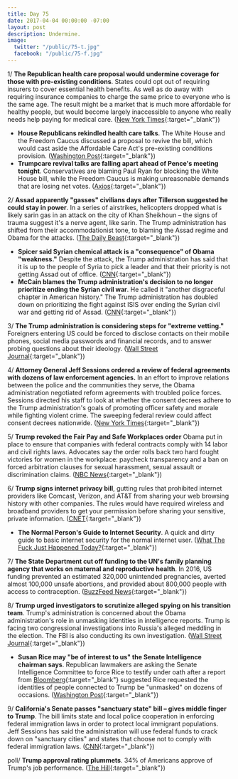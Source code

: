 ```yaml
---
title: Day 75
date: 2017-04-04 00:00:00 -07:00
layout: post
description: Undermine.
image:
  twitter: "/public/75-t.jpg"
  facebook: "/public/75-f.jpg"
---
```


1/ **The Republican health care proposal would undermine coverage for those with pre-existing conditions**. States could opt out of requiring insurers to cover essential health benefits. As well as do away with requiring insurance companies to charge the same price to everyone who is the same age. The result might be a market that is much more affordable for healthy people, but would become largely inaccessible to anyone who really needs help paying for medical care. ([New York Times](https://www.nytimes.com/2017/04/04/upshot/freedom-caucus-health-care-pre-existing-conditions.html){:target="_blank"})

* **House Republicans rekindled health care talks**. The White House and the Freedom Caucus discussed a proposal to revive the bill, which would cast aside the Affordable Care Act's pre-existing conditions provision. ([Washington Post](https://www.washingtonpost.com/powerpost/with-help-from-pence-house-republicans-suddenly-rekindle-health-care-talks/2017/04/04/91cf1c74-192f-11e7-855e-4824bbb5d748_story.html){:target="_blank"})
* **Trumpcare revival talks are falling apart ahead of Pence's meeting tonight**. Conservatives are blaming Paul Ryan for blocking the White House bill, while the Freedom Caucus is making unreasonable demands that are losing net votes. ([Axios](https://www.axios.com/trumpcare-revival-talks-falling-apart-ahead-of-pence-meeting-2344729578.html){:target="_blank"})

2/ **Assad apparently "gasses" civilians days after Tillerson suggested he could stay in power**. In a series of airstrikes, helicopters dropped what is likely sarin gas in an attack on the city of Khan Sheikhoun – the signs of trauma suggest it's a nerve agent, like sarin. The Trump administration has shifted from their accommodationist tone, to blaming the Assad regime and Obama for the attacks. ([The Daily Beast](http://www.thedailybeast.com/articles/2017/04/04/days-after-tillerson-mouths-russian-line-on-syria-assad-uses-gas.html){:target="_blank"})

* **Spicer said Syrian chemical attack is a "consequence" of Obama "weakness."** Despite the attack, the Trump administration has said that it is up to the people of Syria to pick a leader and that their priority is not getting Assad out of office. ([CNN](http://www.cnn.com/2017/04/04/politics/syria-chemical-attack-donald-trump-obama/){:target="_blank"})
* **McCain blames the Trump administration's decision to no longer prioritize ending the Syrian civil war**. He called it "another disgraceful chapter in American history." The Trump administration has doubled down on prioritizing the fight against ISIS over ending the Syrian civil war and getting rid of Assad. ([CNN](http://www.cnn.com/2017/04/04/politics/john-mccain-syria-trump-cnntv/){:target="_blank"})

3/ **The Trump administration is considering steps for "extreme vetting."** Foreigners entering US could be forced to disclose contacts on their mobile phones, social media passwords and financial records, and to answer probing questions about their ideology. ([Wall Street Journal](https://www.wsj.com/articles/trump-administration-considers-far-reaching-steps-for-extreme-vetting-1491303602){:target="_blank"})

4/ **Attorney General Jeff Sessions ordered a review of federal agreements with dozens of law enforcement agencies.** In an effort to improve relations between the police and the communities they serve, the Obama administration negotiated reform agreements with troubled police forces. Sessions directed his staff to look at whether the consent decrees adhere to the Trump administration's goals of promoting officer safety and morale while fighting violent crime. The sweeping federal review could affect consent decrees nationwide. ([New York Times](https://www.nytimes.com/2017/04/03/us/justice-department-jeff-sessions-baltimore-police.html){:target="_blank"})

5/ **Trump revoked the Fair Pay and Safe Workplaces order** Obama put in place to ensure that companies with federal contracts comply with 14 labor and civil rights laws. Advocates say the order rolls back two hard fought victories for women in the workplace: paycheck transparency and a ban on forced arbitration clauses for sexual harassment, sexual assault or discrimination claims. ([NBC News](http://www.nbcnews.com/news/us-news/trump-pulls-back-obama-era-protections-women-workers-n741041){:target="_blank"})

6/ **Trump signs internet privacy bill**, gutting rules that prohibited internet providers like Comcast, Verizon, and AT&T from sharing your web browsing history with other companies. The rules would have required wireless and broadband providers to get your permission before sharing your sensitive, private information. ([CNET](https://www.cnet.com/news/trump-signs-bill-repealing-us-internet-privacy-rules/){:target="_blank"})

* **The Normal Person's Guide to Internet Security**. A quick and dirty guide to basic internet security for the normal internet user. ([What The Fuck Just Happened Today?](https://whatthefuckjusthappenedtoday.com/guide/internet-security/){:target="_blank"})

7/ **The State Department cut off funding to the UN's family planning agency that works on maternal and reproductive health**. In 2016, US funding prevented an estimated 320,000 unintended pregnancies, averted almost 100,000 unsafe abortions, and provided about 800,000 people with access to contraception. ([BuzzFeed News](https://www.buzzfeed.com/jinamoore/the-us-wont-give-any-more-money-to-the-un-population-fund){:target="_blank"})

8/ **Trump urged investigators to scrutinize alleged spying on his transition team**. Trump's administration is concerned about the Obama administration's role in unmasking identities in intelligence reports. Trump is facing two congressional investigations into Russia's alleged meddling in the election. The FBI is also conducting its own investigation. ([Wall Street Journal](https://www.wsj.com/articles/trump-tries-to-move-focus-to-surveillance-of-his-team-during-transition-1491268158){:target="_blank"})

* **Susan Rice may "be of interest to us" the Senate Intelligence chairman says**. Republican lawmakers are asking the Senate Intelligence Committee to force Rice to testify under oath after a report from [Bloomberg](https://www.bloomberg.com/view/articles/2017-04-03/top-obama-adviser-sought-names-of-trump-associates-in-intel){:target="_blank"} suggested Rice requested the identities of people connected to Trump be "unmasked" on dozens of occasions. ([Washington Post](https://www.washingtonpost.com/powerpost/susan-rice-may-be-of-interest-to-us-says-senate-intelligence-chairman/2017/04/04/c6f58bd6-195c-11e7-855e-4824bbb5d748_story.html){:target="_blank"})

9/ **California's Senate passes "sanctuary state" bill – gives middle finger to Trump**. The bill limits state and local police cooperation in enforcing federal immigration laws in order to protect local immigrant populations. Jeff Sessions has said the administration will use federal funds to crack down on "sanctuary cities" and states that choose not to comply with federal immigration laws. ([CNN](http://www.cnn.com/2017/04/04/politics/california-sanctuary-state-bill-sb-54/){:target="_blank"})

poll/ **Trump approval rating plummets**. 34% of Americans approve of Trump's job performance. ([The Hill](http://thehill.com/homenews/administration/327086-poll-trump-approval-rating-plummets){:target="_blank"})

